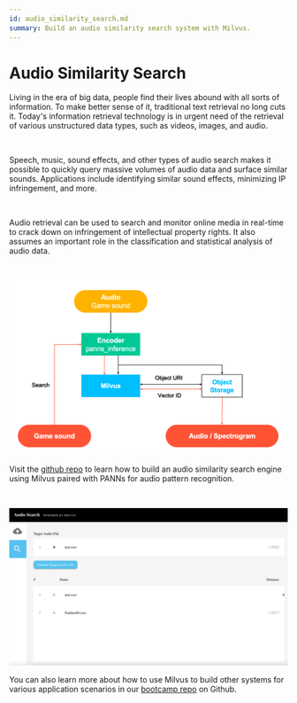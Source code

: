 ```yaml
---
id: audio_similarity_search.md
summary: Build an audio similarity search system with Milvus. 
---
```


# Audio Similarity Search

Living in the era of big data, people find their lives abound with all sorts of information. To make better sense of it, traditional text retrieval no long cuts it. Today's information retrieval technology is in urgent need of the retrieval of various unstructured data types, such as videos, images, and audio.

<br/>

Speech, music, sound effects, and other types of audio search makes it possible to quickly query massive volumes of audio data and surface similar sounds. Applications include identifying similar sound effects, minimizing IP infringement, and more. 

<br/>

Audio retrieval can be used to search and monitor online media in real-time to crack down on infringement of intellectual property rights. It also assumes an important role in the classification and statistical analysis of audio data.

<br/>

![Audio_search](../../../assets/audio_search.png)

Visit the [github repo](https://github.com/milvus-io/bootcamp/tree/master/solutions/audio_similarity_search) to learn how to build an audio similarity search engine using Milvus paired with PANNs for audio pattern recognition.


<br/>

![Audio_search_demo](../../../assets/audio_search_demo.png)

You can also learn more about how to use Milvus to build other systems for various application scenarios in our [bootcamp repo](https://github.com/milvus-io/bootcamp) on Github.
